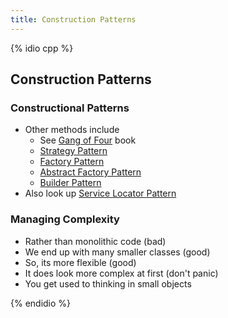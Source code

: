 ```yaml
---
title: Construction Patterns
---
```


{% idio cpp %}

## Construction Patterns

### Constructional Patterns

* Other methods include
    * See [Gang of Four](https://en.wikipedia.org/wiki/Design_Patterns) book
    * [Strategy Pattern](https://en.wikipedia.org/wiki/Strategy_pattern)
    * [Factory Pattern](https://en.wikipedia.org/wiki/Factory_method_pattern)
    * [Abstract Factory Pattern](https://en.wikipedia.org/wiki/Abstract_factory_pattern)
    * [Builder Pattern](https://en.wikipedia.org/wiki/Builder_pattern)    
* Also look up [Service Locator Pattern](https://en.wikipedia.org/wiki/Service_locator_pattern)

### Managing Complexity

* Rather than monolithic code (bad)
* We end up with many smaller classes (good)
* So, its more flexible (good)
* It does look more complex at first (don't panic)
* You get used to thinking in small objects

{% endidio %}

